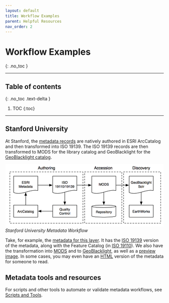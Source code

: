 ```yaml
---
layout: default
title: Workflow Examples
parent: Helpful Resources
nav_order: 2
---
```


# Workflow Examples
{: .no_toc }

---
## Table of contents
{: .no_toc .text-delta }

1. TOC
{:toc}

---

## Stanford University

At Stanford, the [metadata records](https://github.com/OpenGeoMetadata/edu.stanford.purl) are natively authored in ESRI ArcCatalog and then transformed into ISO 19139. The ISO 19139 records are then transformed to MODS for the library catalog and GeoBlacklight for the [GeoBlacklight catalog](https://earthworks.stanford.edu/).

![Stanford Metadata Workflow](/../assets/images/metadata_workflow.png)
_Stanford University Metadata Workflow_

Take, for example, the [metadata for this layer](https://github.com/OpenGeoMetadata/edu.stanford.purl/tree/master/rf/385/pb/1942). It has the [ISO 19139](https://github.com/OpenGeoMetadata/edu.stanford.purl/blob/master/rf/385/pb/1942/iso19139.xml) version of the metadata, along with the Feature Catalog (in [ISO 19110](https://github.com/OpenGeoMetadata/edu.stanford.purl/blob/master/rf/385/pb/1942/iso19110.xml)). We also have the transformation into [MODS](https://github.com/OpenGeoMetadata/edu.stanford.purl/blob/master/rf/385/pb/1942/mods.xml) and to [GeoBlacklight](https://github.com/OpenGeoMetadata/edu.stanford.purl/blob/master/rf/385/pb/1942/geoblacklight.json), as well as a [preview image](https://github.com/OpenGeoMetadata/edu.stanford.purl/blob/master/rf/385/pb/1942/preview.jpg). In some cases, you may even have an [HTML](http://opengeometadata.stanford.edu/metadata/edu.stanford.purl/druid:rv980rt5057/iso19139.html) version of the metadata for someone to read.

## Metadata tools and resources

For scripts and other tools to automate or validate metadata workflows, see [Scripts and Tools](scripts-and-tools).
